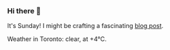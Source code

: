 ### Hi there :wave:

It's Sunday! I might be crafting a fascinating [blog post](https://benjaminwuethrich.dev).

Weather in Toronto: clear, at +4°C.
